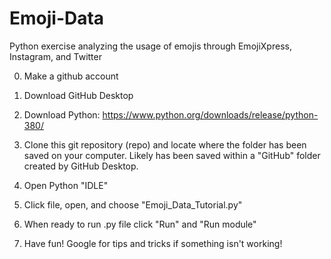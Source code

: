 # Emoji-Data
Python exercise analyzing the usage of emojis through EmojiXpress, Instagram, and Twitter

0. Make a github account

1. Download GitHub Desktop

2. Download Python: https://www.python.org/downloads/release/python-380/

3. Clone this git repository (repo) and locate where the folder has been saved on your computer. 
Likely has been saved within a "GitHub" folder created by GitHub Desktop.

4. Open Python "IDLE"

5. Click file, open, and choose "Emoji_Data_Tutorial.py"

6. When ready to run .py file click "Run" and "Run module"

7. Have fun! Google for tips and tricks if something isn't working!


